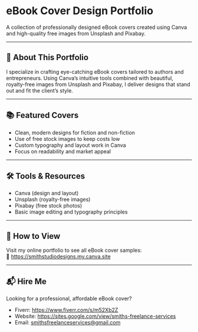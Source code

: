 # eBook Cover Design Portfolio

A collection of professionally designed eBook covers created using Canva and high-quality free images from Unsplash and Pixabay.

---

## 🎨 About This Portfolio

I specialize in crafting eye-catching eBook covers tailored to authors and entrepreneurs. Using Canva’s intuitive tools combined with beautiful, royalty-free images from Unsplash and Pixabay, I deliver designs that stand out and fit the client’s style.

---

## 📚 Featured Covers

- Clean, modern designs for fiction and non-fiction  
- Use of free stock images to keep costs low  
- Custom typography and layout work in Canva  
- Focus on readability and market appeal  

---

## 🛠 Tools & Resources

- Canva (design and layout)  
- Unsplash (royalty-free images)  
- Pixabay (free stock photos)  
- Basic image editing and typography principles  

---

## 📂 How to View

Visit my online portfolio to see all eBook cover samples:  
🔗 https://smithstudiodesigns.my.canva.site

---

## 📬 Hire Me

Looking for a professional, affordable eBook cover?  
- Fiverr: https://www.fiverr.com/s/m52Xb2Z
- Website: https://sites.google.com/view/smiths-freelance-services
- Email: smithsfreelanceservices@gmail.com
